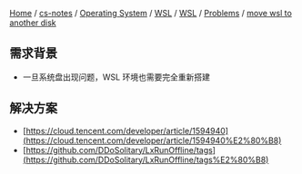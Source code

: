 [Home](https://mengxianbin.github.io) /
[cs-notes](https://mengxianbin.github.io/cs-notes/site) /
[Operating System](https://mengxianbin.github.io/cs-notes/site/Operating%20System) /
[WSL](https://mengxianbin.github.io/cs-notes/site/Operating%20System/WSL) /
[WSL](https://mengxianbin.github.io/cs-notes/site/Operating%20System/WSL/WSL) /
[Problems](https://mengxianbin.github.io/cs-notes/site/Operating%20System/WSL/WSL/Problems) /
[move wsl to another disk](https://mengxianbin.github.io/cs-notes/site/Operating%20System/WSL/WSL/Problems/move%20wsl%20to%20another%20disk)

## 需求背景

- 一旦系统盘出现问题，WSL 环境也需要完全重新搭建

## 解决方案

- [https://cloud.tencent.com/developer/article/1594940](https://cloud.tencent.com/developer/article/1594940%E2%80%B8)
- [https://github.com/DDoSolitary/LxRunOffline/tags](https://github.com/DDoSolitary/LxRunOffline/tags%E2%80%B8)
